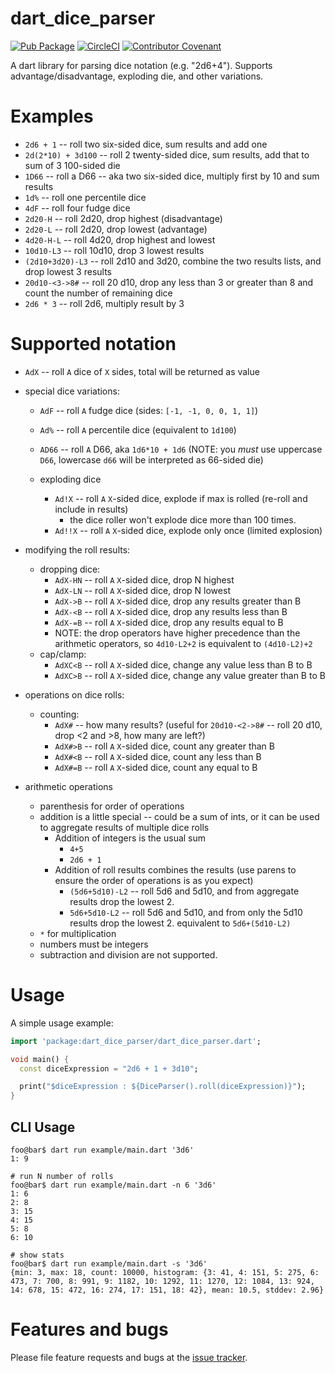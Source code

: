 # dart_dice_parser
[![Pub Package](https://img.shields.io/pub/v/dart_dice_parser.svg)](https://pub.dartlang.org/packages/dart_dice_parser)
[![CircleCI](https://circleci.com/gh/stevesea/dart-dice-parser.svg?style=svg)](https://circleci.com/gh/stevesea/dart-dice-parser)
[![Contributor Covenant](https://img.shields.io/badge/Contributor%20Covenant-2.1-4baaaa.svg)](CODE_OF_CONDUCT.md)


A dart library for parsing dice notation (e.g. "2d6+4"). Supports advantage/disadvantage, exploding die, and other variations.

# Examples
* `2d6 + 1` -- roll two six-sided dice, sum results and add one
* `2d(2*10) + 3d100` -- roll 2 twenty-sided dice, sum results,
  add that to sum of 3 100-sided die
* `1D66` -- roll a D66 -- aka two six-sided dice, multiply first by 10 and sum results
* `1d%` -- roll one percentile dice
* `4dF` -- roll four fudge dice
* `2d20-H` -- roll 2d20, drop highest (disadvantage)
* `2d20-L` -- roll 2d20, drop lowest (advantage)
* `4d20-H-L` -- roll 4d20, drop highest and lowest
* `10d10-L3` -- roll 10d10, drop 3 lowest results
* `(2d10+3d20)-L3` -- roll 2d10 and 3d20, combine the two results lists, and drop lowest 3 results
* `20d10-<3->8#` -- roll 20 d10, drop any less than 3 or greater than 8 and count the number of remaining dice
* `2d6 * 3` -- roll 2d6, multiply result by 3

# Supported notation
* `AdX` -- roll `A` dice of `X` sides, total will be returned as value
* special dice variations:
  * `AdF` -- roll `A` fudge dice (sides: `[-1, -1, 0, 0, 1, 1]`)
  * `Ad%` -- roll `A` percentile dice (equivalent to `1d100`)
  * `AD66` -- roll `A` D66, aka `1d6*10 + 1d6` (NOTE: you _must_ use
    uppercase `D66`, lowercase `d66` will be interpreted as 66-sided die)

  * exploding dice
    * `Ad!X` -- roll `A` `X`-sided dice, explode if max is rolled (re-roll and include in results)
      * the dice roller won't explode dice more than 100 times.
    * `Ad!!X` -- roll `A` `X`-sided dice, explode only once (limited explosion)

* modifying the roll results:
  * dropping dice:
    * `AdX-HN` -- roll `A` `X`-sided dice, drop N highest
    * `AdX-LN` -- roll `A` `X`-sided dice, drop N lowest
    * `AdX->B` -- roll `A` `X`-sided dice, drop any results greater than B
    * `AdX-<B` -- roll `A` `X`-sided dice, drop any results less than B
    * `AdX-=B` -- roll `A` `X`-sided dice, drop any results equal to B
    * NOTE: the drop operators have higher precedence than
      the arithmetic operators, so `4d10-L2+2` is equivalent to `(4d10-L2)+2`
  * cap/clamp:
    * `AdXC<B` -- roll `A` `X`-sided dice, change any value less than B to B
    * `AdXC>B` -- roll `A` `X`-sided dice, change any value greater than B to B
* operations on dice rolls:
  * counting:
    * `AdX#` -- how many results? (useful for `20d10-<2->8#` -- roll 20 d10, drop <2 and >8, how many are left?)
    * `AdX#>B` -- roll `A` `X`-sided dice, count any greater than B
    * `AdX#<B` -- roll `A` `X`-sided dice, count any less than B
    * `AdX#=B` -- roll `A` `X`-sided dice, count any equal to B
* arithmetic operations
  * parenthesis for order of operations
  * addition is a little special -- could be a sum of ints, or it can be used to aggregate results of multiple dice rolls
    * Addition of integers is the usual sum
      * `4+5` 
      * `2d6 + 1`
    * Addition of roll results combines the results (use parens to ensure the order of operations is as you expect)
      * `(5d6+5d10)-L2` -- roll 5d6 and 5d10, and from aggregate results drop the lowest 2.
      * `5d6+5d10-L2` -- roll 5d6 and 5d10, and from only the 5d10 results drop the lowest 2. equivalent to `5d6+(5d10-L2)`
  * `*` for multiplication
  * numbers must be integers
  * subtraction and division are not supported.


# Usage

A simple usage example:

```dart
import 'package:dart_dice_parser/dart_dice_parser.dart';

void main() {
  const diceExpression = "2d6 + 1 + 3d10";

  print("$diceExpression : ${DiceParser().roll(diceExpression)}");
}
```

## CLI Usage

```console
foo@bar$ dart run example/main.dart '3d6'
1: 9

# run N number of rolls
foo@bar$ dart run example/main.dart -n 6 '3d6'
1: 6
2: 8
3: 15
4: 15
5: 8
6: 10

# show stats
foo@bar$ dart run example/main.dart -s '3d6'
{min: 3, max: 18, count: 10000, histogram: {3: 41, 4: 151, 5: 275, 6: 473, 7: 700, 8: 991, 9: 1182, 10: 1292, 11: 1270, 12: 1084, 13: 924, 14: 678, 15: 472, 16: 274, 17: 151, 18: 42}, mean: 10.5, stddev: 2.96}
```


# Features and bugs

Please file feature requests and bugs at the [issue tracker][tracker].

[tracker]: https://github.com/stevesea/dart-dice-parser/issues
